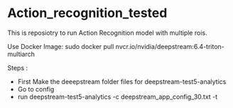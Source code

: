 # Action_recognition_tested
This is reposiotry to run Action Recognition model with multiple rois. 

Use Docker Image: 
sudo docker pull nvcr.io/nvidia/deepstream:6.4-triton-multiarch

Steps : 

- First Make the deeepstream folder files for deepstream-test5-analytics
- Go to config
- run deepstream-test5-analytics -c deepstream_app_config_30.txt -t 
